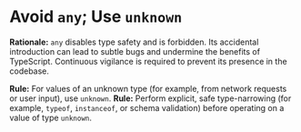 # Avoid `any`; Use `unknown`

**Rationale:** `any` disables type safety and is forbidden. Its accidental introduction can lead to subtle bugs and undermine the benefits of TypeScript. Continuous vigilance is required to prevent its presence in the codebase.

**Rule:** For values of an unknown type (for example, from network requests or user input), use `unknown`.
**Rule:** Perform explicit, safe type-narrowing (for example, `typeof`, `instanceof`, or schema validation) before operating on a value of type `unknown`.
